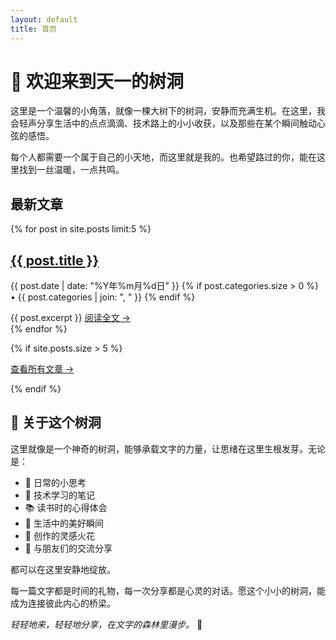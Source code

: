 ```yaml
---
layout: default
title: 首页
---
```


# 🌳 欢迎来到天一的树洞

这里是一个温馨的小角落，就像一棵大树下的树洞，安静而充满生机。在这里，我会轻声分享生活中的点点滴滴、技术路上的小小收获，以及那些在某个瞬间触动心弦的感悟。

每个人都需要一个属于自己的小天地，而这里就是我的。也希望路过的你，能在这里找到一丝温暖，一点共鸣。

## 最新文章

<div class="posts">
{% for post in site.posts limit:5 %}
  <article class="post-preview">
    <h2>
      <a href="{{ post.url | relative_url }}">{{ post.title }}</a>
    </h2>
    <p class="post-meta">
      {{ post.date | date: "%Y年%m月%d日" }}
      {% if post.categories.size > 0 %}
      • {{ post.categories | join: ", " }}
      {% endif %}
    </p>
    <div class="post-excerpt">
      {{ post.excerpt }}
      <a href="{{ post.url | relative_url }}">阅读全文 →</a>
    </div>
  </article>
{% endfor %}
</div>

{% if site.posts.size > 5 %}
<p><a href="{{ '/archive' | relative_url }}">查看所有文章 →</a></p>
{% endif %}

## 🌱 关于这个树洞

这里就像是一个神奇的树洞，能够承载文字的力量，让思绪在这里生根发芽。无论是：

- 💭 日常的小思考
- 🔧 技术学习的笔记
- 📚 读书时的心得体会
- 🌸 生活中的美好瞬间
- 🎨 创作的灵感火花
- 🤝 与朋友们的交流分享

都可以在这里安静地绽放。

每一篇文字都是时间的礼物，每一次分享都是心灵的对话。愿这个小小的树洞，能成为连接彼此内心的桥梁。

*轻轻地来，轻轻地分享，在文字的森林里漫步。* 🌿 